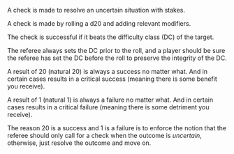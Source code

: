 A check is made to resolve an uncertain situation with stakes.

A check is made by rolling a d20 and adding relevant modifiers.

The check is successful if it beats the difficulty class (DC) of the target.

The referee always sets the DC prior to the roll, and a player should be sure the referee has set the DC before the roll to preserve the integrity of the DC.

A result of 20 (natural 20) is always a success no matter what. And in certain cases results in a critical success (meaning there is some benefit you receive).

A result of 1 (natural 1) is always a failure no matter what. And in certain cases results in a critical failure (meaning there is some detriment you receive).

The reason 20 is a success and 1 is a failure is to enforce the notion that the referee should only call for a check when the outcome is *uncertain*, otherwise, just resolve the outcome and move on.